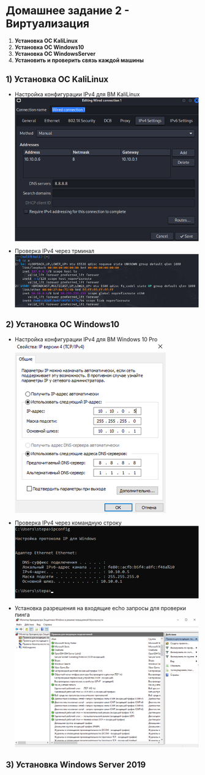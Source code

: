 # Домашнее задание 2 -  Виртуализация
1) **Установка ОС KaliLinux**
2) **Установка ОС Windows10**
3) **Установка ОС WindowsServer**
4) **Установить и проверить связь каждой машины**

## 1) Установка ОС KaliLinux
- Настройка конфигурации IPv4 для ВМ KaliLinux  
![image](https://github.com/StsiapanSikorsky/Cybersecurity_TMScourse/blob/main/Task2/imgKaliLinux/settingsIP_Kali.png)

- Проверка IPv4 через трминал  
![image](https://github.com/StsiapanSikorsky/Cybersecurity_TMScourse/blob/main/Task2/imgKaliLinux/Ipconf_Kali.png)


## 2) Установка ОС Windows10
- Настройка конфигурации IPv4 для ВМ Windows 10 Pro  
![image](https://github.com/StsiapanSikorsky/Cybersecurity_TMScourse/blob/main/Task2/imgWin10/IPconf_for_Win10.png)

- Проверка IPv4 через командную строку  
![image](https://github.com/StsiapanSikorsky/Cybersecurity_TMScourse/blob/main/Task2/imgWin10/IPconf_Win10_cmd.png)

- Установка разрешения на входящие echo запросы для проверки пинга   
![image](https://github.com/StsiapanSikorsky/Cybersecurity_TMScourse/blob/main/Task2/imgWin10/Btandmauer_echo.png) 

## 3) Установка Windows Server 2019